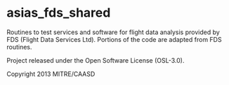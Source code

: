asias_fds_shared
================

Routines to test services and software for flight data analysis provided by FDS (Flight Data Services Ltd).  Portions of the code are adapted from FDS routines.

Project released under the Open Software License (OSL-3.0).

Copyright 2013 MITRE/CAASD